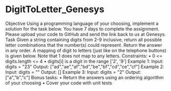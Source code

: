 # DigitToLetter_Genesys
 
Objective
Using a programming language of your choosing, implement a solution for the task below. You
have 7 days to complete the assignment. Please upload your code to GitHub and send the link
back to us at Genesys.
Task
Given a string containing digits from 2-9 inclusive, return all possible letter combinations that the
number(s) could represent. Return the answer in any order.
A mapping of digit to letters (just like on the telephone buttons) is given below.
Note that 1 does not map to any letters.
Constraints:
• 0 <= digits.length <= 4
• digits[i] is a digit in the range ['2', '9']
Example 1:
Input: digits = "23"
Output: ["ad","ae","af","bd","be","bf","cd","ce","cf"]
Example 2:
Input: digits = ""
Output: []
Example 3:
Input: digits = "2"
Output: ["a","b","c"]
Bonus tasks:
• Return the answers using an ordering algorithm of your choosing
• Cover your code with unit tests